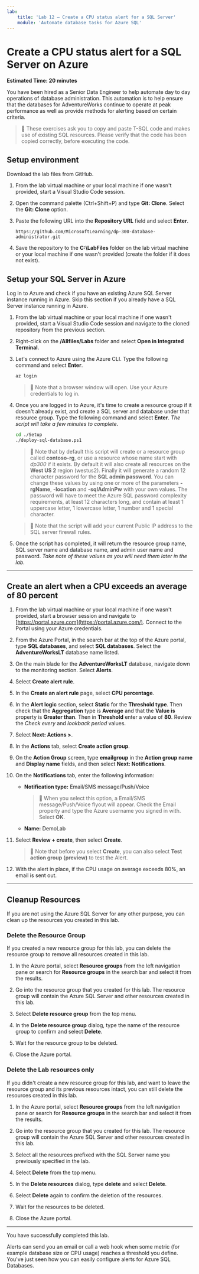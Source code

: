 ```yaml
---
lab:
    title: 'Lab 12 – Create a CPU status alert for a SQL Server'
    module: 'Automate database tasks for Azure SQL'
---
```


# Create a CPU status alert for a SQL Server on Azure

**Estimated Time: 20 minutes**

You have been hired as a Senior Data Engineer to help automate day to day operations of database administration. This automation is to help ensure that the databases for AdventureWorks continue to operate at peak performance as well as provide methods for alerting based on certain criteria.

> &#128221; These exercises ask you to copy and paste T-SQL code and makes use of existing SQL resources. Please verify that the code has been copied correctly, before executing the code.

## Setup environment

Download the lab files from GitHub.

1. From the lab virtual machine or your local machine if one wasn't provided, start a Visual Studio Code session.

1. Open the command palette (Ctrl+Shift+P) and type **Git: Clone**. Select the **Git: Clone** option.

1. Paste the following URL into the **Repository URL** field and select **Enter**.

    ```url
    https://github.com/MicrosoftLearning/dp-300-database-administrator.git
    ```

1. Save the repository to the **C:\LabFiles** folder on the lab virtual machine or your local machine if one wasn't provided (create the folder if it does not exist).

## Setup your SQL Server in Azure

Log in to Azure and check if you have an existing Azure SQL Server instance running in Azure. Skip this section if you already have a SQL Server instance running in Azure.

1. From the lab virtual machine or your local machine if one wasn't provided, start a Visual Studio Code session and navigate to the cloned repository from the previous section.

1. Right-click on the **/Allfiles/Labs** folder and select **Open in Integrated Terminal**.

1. Let's connect to Azure using the Azure CLI. Type the following command and select **Enter**.

    ```bash
    az login
    ```

    > &#128221; Note that a browser window will open. Use your Azure credentials to log in.

1. Once you are logged in to Azure, it's time to create a resource group if it doesn't already exist, and create a SQL server and database under that resource group. Type the following command and select **Enter**. *The script will take a few minutes to complete*.

    ```bash
    cd ./Setup
    ./deploy-sql-database.ps1
    ```

    > &#128221; Note that by default this script will create or a resource group called **contoso-rg**, or use a resource whose name start with *dp300* if it exists. By default it will also create all resources on the **West US 2** region (westus2). Finally it will generate a random 12 character password for the **SQL admin password**. You can change these values by using one or more of the parameters **-rgName**, **-location** and **-sqlAdminPw** with your own values. The password will have to meet the Azure SQL password complexity requirements, at least 12 characters long, and contain at least 1 uppercase letter, 1 lowercase letter, 1 number and 1 special character.

    > &#128221; Note that the script will add your current Public IP address to the SQL server firewall rules.

1. Once the script has completed, it will return the resource group name, SQL server name and database name, and admin user name and password. *Take note of these values as you will need them later in the lab*.

---

## Create an alert when a CPU exceeds an average of 80 percent

1. From the lab virtual machine or your local machine if one wasn't provided, start a browser session and navigate to [https://portal.azure.com](https://portal.azure.com/). Connect to the Portal using your Azure credentials.

1. From the Azure Portal, in the search bar at the top of the Azure portal, type **SQL databases**, and select **SQL databases**. Select the **AdventureWorksLT** database name listed.

1. On the main blade for the **AdventureWorksLT** database, navigate down to the monitoring section. Select **Alerts**.

1. Select **Create alert rule**.

1. In the **Create an alert rule** page, select **CPU percentage**.

1. In the **Alert logic** section, select **Static** for the **Threshold type**. Then check that the **Aggregation** type is **Average** and that the **Value is** property is **Greater than**. Then in **Threshold** enter a value of **80**. Review the *Check every* and *lookback period* values.

1. Select **Next: Actions >**.

1. In the **Actions** tab, select **Create action group**.

1. On the **Action Group** screen, type **emailgroup** in the **Action group name** and **Display name** fields, and then select **Next: Notifications**.

1. On the **Notifications** tab, enter the following information:

    - **Notification type:** Email/SMS message/Push/Voice

        > &#128221;  When you select this option, a Email/SMS message/Push/Voice flyout will appear. Check the Email property and type the Azure username you signed in with. Select **OK**.

    - **Name:** DemoLab

1. Select **Review + create**, then select **Create**.

    > &#128221;  Note that before you select **Create**, you can also select **Test action group (preview)** to test the Alert.

1. With the alert in place, if the CPU usage on average exceeds 80%, an email is sent out.

---

## Cleanup Resources

If you are not using the Azure SQL Server for any other purpose, you can clean up the resources you created in this lab.

### Delete the Resource Group

If you created a new resource group for this lab, you can delete the resource group to remove all resources created in this lab.

1. In the Azure portal, select **Resource groups** from the left navigation pane or search for **Resource groups** in the search bar and select it from the results.

1. Go into the resource group that you created for this lab. The resource group will contain the Azure SQL Server and other resources created in this lab.

1. Select **Delete resource group** from the top menu.

1. In the **Delete resource group** dialog, type the name of the resource group to confirm and select **Delete**.

1. Wait for the resource group to be deleted.

1. Close the Azure portal.

### Delete the Lab resources only

If you didn't create a new resource group for this lab, and want to leave the resource group and its previous resources intact, you can still delete the resources created in this lab.

1. In the Azure portal, select **Resource groups** from the left navigation pane or search for **Resource groups** in the search bar and select it from the results.

1. Go into the resource group that you created for this lab. The resource group will contain the Azure SQL Server and other resources created in this lab.

1. Select all the resources prefixed with the SQL Server name you previously specified in the lab.

1. Select **Delete** from the top menu.

1. In the **Delete resources** dialog, type **delete** and select **Delete**.

1. Select **Delete** again to confirm the deletion of the resources.

1. Wait for the resources to be deleted.

1. Close the Azure portal.

---

You have successfully completed this lab.

Alerts can send you an email or call a web hook when some metric (for example database size or CPU usage) reaches a threshold you define. You've just seen how you can easily configure alerts for Azure SQL Databases.
